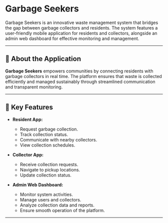 # Garbage Seekers

Garbage Seekers is an innovative waste management system that bridges the gap between garbage collectors and residents. The system features a user-friendly mobile application for residents and collectors, alongside an admin web dashboard for effective monitoring and management.

---

## 📱 About the Application

**Garbage Seekers** empowers communities by connecting residents with garbage collectors in real time. The platform ensures that waste is collected efficiently and managed sustainably through streamlined communication and transparent monitoring.

---

## 🌟 Key Features

- **Resident App:**  
  - Request garbage collection.
  - Track collection status.
  - Communicate with nearby collectors.
  - View collection schedules.

- **Collector App:**  
  - Receive collection requests.
  - Navigate to pickup locations.
  - Update collection status.

- **Admin Web Dashboard:**  
  - Monitor system activities.
  - Manage users and collectors.
  - Analyze collection data and reports.
  - Ensure smooth operation of the platform.


---




